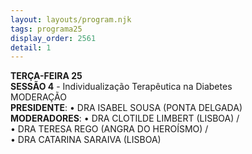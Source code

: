 ```yaml
---
layout: layouts/program.njk
tags: programa25
display_order: 2561
detail: 1
---
```

**TERÇA-FEIRA 25**    
**SESSÃO 4** - Individualização Terapêutica na Diabetes  
MODERAÇÃO  
**PRESIDENTE**: • DRA ISABEL SOUSA (PONTA DELGADA)   
**MODERADORES**: • DRA CLOTILDE LIMBERT (LISBOA) /  
• DRA TERESA REGO (ANGRA DO HEROÍSMO) /   
• DRA CATARINA SARAIVA (LISBOA)
